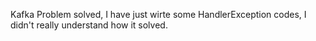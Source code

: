 Kafka Problem solved, I have just wirte some HandlerException codes, I didn't really understand how it solved.
